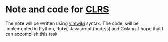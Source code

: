 Note and code for  [CLRS](https://en.wikipedia.org/wiki/Introduction_to_Algorithms)
==================================================================================

The note will be written using [vimwiki](https://github.com/vimwiki/vimwiki)
syntax. The code, will be implemented in Python, Ruby, Javascript (nodejs) and
Golang. I hope that I can accomplish this task

